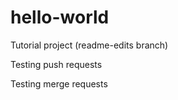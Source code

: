 # hello-world
Tutorial project (readme-edits branch)

Testing push requests

Testing merge requests
